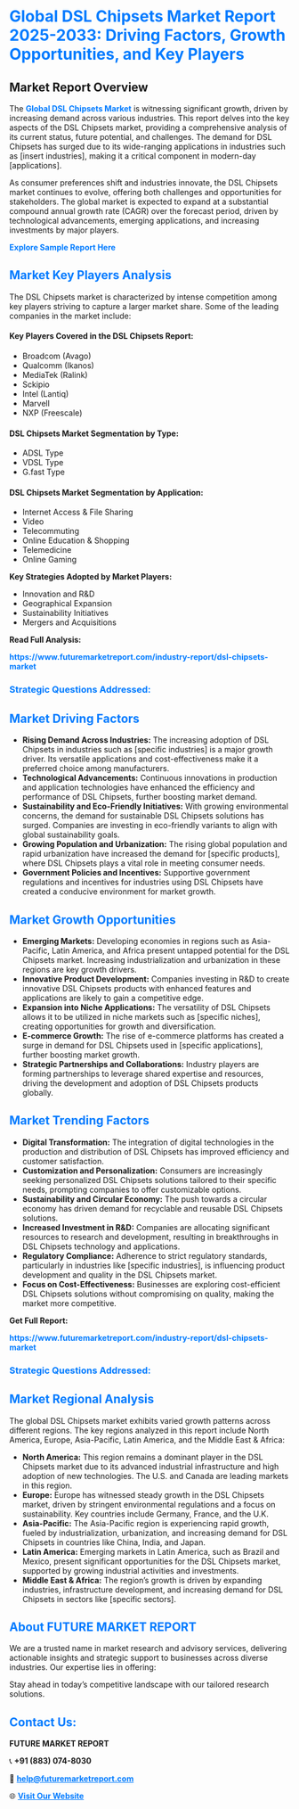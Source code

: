 <h1 style="color: #007BFF;">Global DSL Chipsets Market Report 2025-2033: Driving Factors, Growth Opportunities, and Key Players</h1>

<section id="overview">
<h2>Market Report Overview</h2>
<p>The <a href="https://www.futuremarketreport.com/industry-report/dsl-chipsets-market" style="color: #007BFF; text-decoration: none;"><strong>Global DSL Chipsets Market</strong></a> is witnessing significant growth, driven by increasing demand across various industries. This report delves into the key aspects of the DSL Chipsets market, providing a comprehensive analysis of its current status, future potential, and challenges. The demand for DSL Chipsets has surged due to its wide-ranging applications in industries such as [insert industries], making it a critical component in modern-day [applications].</p>
<p>As consumer preferences shift and industries innovate, the DSL Chipsets market continues to evolve, offering both challenges and opportunities for stakeholders. The global market is expected to expand at a substantial compound annual growth rate (CAGR) over the forecast period, driven by technological advancements, emerging applications, and increasing investments by major players.</p>
</section>

<section id="overview">
<p><a href="https://www.futuremarketreport.com/request-sample/reportId=81259" style="color: #007BFF; text-decoration: none;"><strong>Explore Sample Report Here</strong></a></p>
</section>

<section id="key-players">
<h2 style="color: #007BFF;">Market Key Players Analysis</h2>
<p>The DSL Chipsets market is characterized by intense competition among key players striving to capture a larger market share. Some of the leading companies in the market include:</p>
<h4>Key Players Covered in the DSL Chipsets Report:</h4>
<ul><li>Broadcom (Avago)</li><li>Qualcomm (Ikanos)</li><li>MediaTek (Ralink)</li><li>Sckipio</li><li>Intel (Lantiq)</li><li>Marvell</li><li>NXP (Freescale)</li></ul>
<h4>DSL Chipsets Market Segmentation by Type:</h4>
<ul><li>ADSL Type</li><li>VDSL Type</li><li>G.fast Type</li></ul>

<h4>DSL Chipsets Market Segmentation by Application:</h4>
<ul><li>Internet Access &amp; File Sharing</li><li>Video</li><li>Telecommuting</li><li>Online Education &amp; Shopping</li><li>Telemedicine</li><li>Online Gaming</li></ul>
<p><strong>Key Strategies Adopted by Market Players:</strong></p>
<ul>
<li>Innovation and R&D</li>
<li>Geographical Expansion</li>
<li>Sustainability Initiatives</li>
<li>Mergers and Acquisitions</li>
</ul>
</section>

<section>
<p><strong>Read Full Analysis: </strong></p><a href="https://www.futuremarketreport.com/industry-report/dsl-chipsets-market" style="color: #007BFF; text-decoration: none;"><strong>https://www.futuremarketreport.com/industry-report/dsl-chipsets-market</strong></a>
<h3 style="color: #007BFF;">Strategic Questions Addressed:</h3>
</section>

<section id="driving-factors">
<h2 style="color: #007BFF;">Market Driving Factors</h2>
<ul>
<li><strong>Rising Demand Across Industries:</strong> The increasing adoption of DSL Chipsets in industries such as [specific industries] is a major growth driver. Its versatile applications and cost-effectiveness make it a preferred choice among manufacturers.</li>
<li><strong>Technological Advancements:</strong> Continuous innovations in production and application technologies have enhanced the efficiency and performance of DSL Chipsets, further boosting market demand.</li>
<li><strong>Sustainability and Eco-Friendly Initiatives:</strong> With growing environmental concerns, the demand for sustainable DSL Chipsets solutions has surged. Companies are investing in eco-friendly variants to align with global sustainability goals.</li>
<li><strong>Growing Population and Urbanization:</strong> The rising global population and rapid urbanization have increased the demand for [specific products], where DSL Chipsets plays a vital role in meeting consumer needs.</li>
<li><strong>Government Policies and Incentives:</strong> Supportive government regulations and incentives for industries using DSL Chipsets have created a conducive environment for market growth.</li>
</ul>
</section>

<section id="growth-opportunities">
<h2 style="color: #007BFF;">Market Growth Opportunities</h2>
<ul>
<li><strong>Emerging Markets:</strong> Developing economies in regions such as Asia-Pacific, Latin America, and Africa present untapped potential for the DSL Chipsets market. Increasing industrialization and urbanization in these regions are key growth drivers.</li>
<li><strong>Innovative Product Development:</strong> Companies investing in R&D to create innovative DSL Chipsets products with enhanced features and applications are likely to gain a competitive edge.</li>
<li><strong>Expansion into Niche Applications:</strong> The versatility of DSL Chipsets allows it to be utilized in niche markets such as [specific niches], creating opportunities for growth and diversification.</li>
<li><strong>E-commerce Growth:</strong> The rise of e-commerce platforms has created a surge in demand for DSL Chipsets used in [specific applications], further boosting market growth.</li>
<li><strong>Strategic Partnerships and Collaborations:</strong> Industry players are forming partnerships to leverage shared expertise and resources, driving the development and adoption of DSL Chipsets products globally.</li>
</ul>
</section>

<section id="trending-factors">
<h2 style="color: #007BFF;">Market Trending Factors</h2>
<ul>
<li><strong>Digital Transformation:</strong> The integration of digital technologies in the production and distribution of DSL Chipsets has improved efficiency and customer satisfaction.</li>
<li><strong>Customization and Personalization:</strong> Consumers are increasingly seeking personalized DSL Chipsets solutions tailored to their specific needs, prompting companies to offer customizable options.</li>
<li><strong>Sustainability and Circular Economy:</strong> The push towards a circular economy has driven demand for recyclable and reusable DSL Chipsets solutions.</li>
<li><strong>Increased Investment in R&D:</strong> Companies are allocating significant resources to research and development, resulting in breakthroughs in DSL Chipsets technology and applications.</li>
<li><strong>Regulatory Compliance:</strong> Adherence to strict regulatory standards, particularly in industries like [specific industries], is influencing product development and quality in the DSL Chipsets market.</li>
<li><strong>Focus on Cost-Effectiveness:</strong> Businesses are exploring cost-efficient DSL Chipsets solutions without compromising on quality, making the market more competitive.</li>
</ul>
</section>

<section>
<p><strong>Get Full Report: </strong></p><a href="https://www.futuremarketreport.com/industry-report/dsl-chipsets-market" style="color: #007BFF; text-decoration: none;"><strong>https://www.futuremarketreport.com/industry-report/dsl-chipsets-market</strong></a>
<h3 style="color: #007BFF;">Strategic Questions Addressed:</h3>
</section>


<section id="regional-analysis">
<h2 style="color: #007BFF;">Market Regional Analysis</h2>
<p>The global DSL Chipsets market exhibits varied growth patterns across different regions. The key regions analyzed in this report include North America, Europe, Asia-Pacific, Latin America, and the Middle East & Africa:</p>
<ul>
<li><strong>North America:</strong> This region remains a dominant player in the DSL Chipsets market due to its advanced industrial infrastructure and high adoption of new technologies. The U.S. and Canada are leading markets in this region.</li>
<li><strong>Europe:</strong> Europe has witnessed steady growth in the DSL Chipsets market, driven by stringent environmental regulations and a focus on sustainability. Key countries include Germany, France, and the U.K.</li>
<li><strong>Asia-Pacific:</strong> The Asia-Pacific region is experiencing rapid growth, fueled by industrialization, urbanization, and increasing demand for DSL Chipsets in countries like China, India, and Japan.</li>
<li><strong>Latin America:</strong> Emerging markets in Latin America, such as Brazil and Mexico, present significant opportunities for the DSL Chipsets market, supported by growing industrial activities and investments.</li>
<li><strong>Middle East & Africa:</strong> The region’s growth is driven by expanding industries, infrastructure development, and increasing demand for DSL Chipsets in sectors like [specific sectors].</li>
</ul>
</section>

<footer>
<h2 style="color: #007BFF;">About FUTURE MARKET REPORT</h2>
<p>We are a trusted name in market research and advisory services, delivering actionable insights and strategic support to businesses across diverse industries. Our expertise lies in offering:</p>

<p>Stay ahead in today’s competitive landscape with our tailored research solutions.</p>

<h2 style="color: #007BFF;">Contact Us:</h2>
<p><strong>FUTURE MARKET REPORT</strong></p>
<p>📞 <strong>+91 (883) 074-8030</strong></p>
<p>📧 <strong><a href="mailto:help@futuremarketreport.com" style="color: #007BFF;">help@futuremarketreport.com</a></strong></p>
<p>🌐 <strong><a href="https://www.futuremarketreport.com/" style="color: #007BFF;">Visit Our Website</a></strong></p>
</footer>